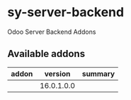 # sy-server-backend
Odoo Server Backend Addons

[//]: # (addons)

Available addons
----------------
addon | version | summary
--- | --- | ---
[](/) | 16.0.1.0.0 |


[//]: # (end addons)
